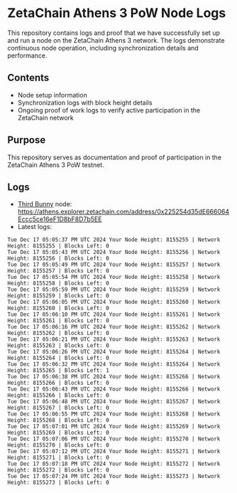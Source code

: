 # ZetaChain Athens 3 PoW Node Logs
This repository contains logs and proof that we have successfully set up and run a node on the ZetaChain Athens 3 network. The logs demonstrate continuous node operation, including synchronization details and performance.

## Contents
- Node setup information
- Synchronization logs with block height details
- Ongoing proof of work logs to verify active participation in the ZetaChain network

## Purpose
This repository serves as documentation and proof of participation in the ZetaChain Athens 3 PoW testnet.

## Logs

- [Third Bunny](https://thirdbunny.xyz/) node: https://athens.explorer.zetachain.com/address/0x225254d35dE666064Eccc5ce16eF1D8bF8D7b5EE
- Latest logs:
```
Tue Dec 17 05:05:37 PM UTC 2024 Your Node Height: 8155255 | Network Height: 8155255 | Blocks Left: 0
Tue Dec 17 05:05:43 PM UTC 2024 Your Node Height: 8155256 | Network Height: 8155256 | Blocks Left: 0
Tue Dec 17 05:05:49 PM UTC 2024 Your Node Height: 8155257 | Network Height: 8155257 | Blocks Left: 0
Tue Dec 17 05:05:54 PM UTC 2024 Your Node Height: 8155258 | Network Height: 8155258 | Blocks Left: 0
Tue Dec 17 05:05:59 PM UTC 2024 Your Node Height: 8155259 | Network Height: 8155259 | Blocks Left: 0
Tue Dec 17 05:06:05 PM UTC 2024 Your Node Height: 8155260 | Network Height: 8155260 | Blocks Left: 0
Tue Dec 17 05:06:10 PM UTC 2024 Your Node Height: 8155261 | Network Height: 8155261 | Blocks Left: 0
Tue Dec 17 05:06:16 PM UTC 2024 Your Node Height: 8155262 | Network Height: 8155262 | Blocks Left: 0
Tue Dec 17 05:06:21 PM UTC 2024 Your Node Height: 8155263 | Network Height: 8155263 | Blocks Left: 0
Tue Dec 17 05:06:26 PM UTC 2024 Your Node Height: 8155264 | Network Height: 8155264 | Blocks Left: 0
Tue Dec 17 05:06:32 PM UTC 2024 Your Node Height: 8155264 | Network Height: 8155265 | Blocks Left: 1
Tue Dec 17 05:06:38 PM UTC 2024 Your Node Height: 8155266 | Network Height: 8155266 | Blocks Left: 0
Tue Dec 17 05:06:43 PM UTC 2024 Your Node Height: 8155266 | Network Height: 8155266 | Blocks Left: 0
Tue Dec 17 05:06:48 PM UTC 2024 Your Node Height: 8155267 | Network Height: 8155267 | Blocks Left: 0
Tue Dec 17 05:06:55 PM UTC 2024 Your Node Height: 8155268 | Network Height: 8155268 | Blocks Left: 0
Tue Dec 17 05:07:01 PM UTC 2024 Your Node Height: 8155269 | Network Height: 8155269 | Blocks Left: 0
Tue Dec 17 05:07:06 PM UTC 2024 Your Node Height: 8155270 | Network Height: 8155270 | Blocks Left: 0
Tue Dec 17 05:07:12 PM UTC 2024 Your Node Height: 8155271 | Network Height: 8155271 | Blocks Left: 0
Tue Dec 17 05:07:18 PM UTC 2024 Your Node Height: 8155272 | Network Height: 8155272 | Blocks Left: 0
Tue Dec 17 05:07:24 PM UTC 2024 Your Node Height: 8155273 | Network Height: 8155273 | Blocks Left: 0
```

